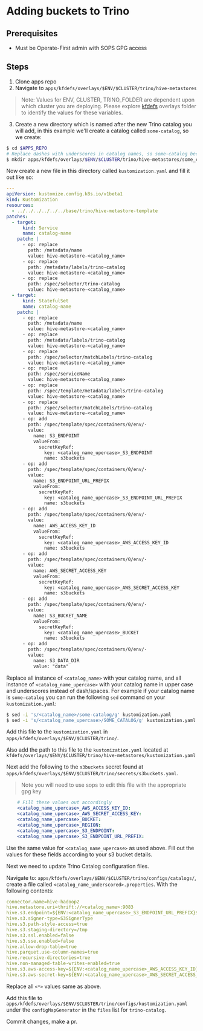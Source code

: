 # Adding buckets to Trino

## Prerequisites
- Must be Operate-First admin with SOPS GPG access

## Steps

1. Clone apps repo
2. Navigate to `apps/kfdefs/overlays/$ENV/$CLUSTER/trino/hive-metastores`

> Note: Values for ENV, CLUSTER, TRINO_FOLDER are dependent upon which cluster you are deploying.
> Please explore [kfdefs][kfdefs] overlays folder to identify the values for these variables.

3. Create a new directory which is named after the new Trino catalog you will add, in this example we'll create
a catalog called `some-catalog`, so we create:

```bash
$ cd $APPS_REPO
# Replace dashes with underscores in catalog names, so some-catalog becomes some_catalog
$ mkdir apps/kfdefs/overlays/$ENV/$CLUSTER/trino/hive-metastores/some_catalog
```

Now create a new file in this directory called `kustomization.yaml` and fill it out like so:

```yaml
---
apiVersion: kustomize.config.k8s.io/v1beta1
kind: Kustomization
resources:
  - ../../../../../../base/trino/hive-metastore-template
patches:
  - target:
      kind: Service
      name: catalog-name
    patch: |
      - op: replace
        path: /metadata/name
        value: hive-metastore-<catalog_name>
      - op: replace
        path: /metadata/labels/trino-catalog
        value: hive-metastore-<catalog_name>
      - op: replace
        path: /spec/selector/trino-catalog
        value: hive-metastore-<catalog_name>
  - target:
      kind: StatefulSet
      name: catalog-name
    patch: |
      - op: replace
        path: /metadata/name
        value: hive-metastore-<catalog_name>
      - op: replace
        path: /metadata/labels/trino-catalog
        value: hive-metastore-<catalog_name>
      - op: replace
        path: /spec/selector/matchLabels/trino-catalog
        value: hive-metastore-<catalog_name>
      - op: replace
        path: /spec/serviceName
        value: hive-metastore-<catalog_name>
      - op: replace
        path: /spec/template/metadata/labels/trino-catalog
        value: hive-metastore-<catalog_name>
      - op: replace
        path: /spec/selector/matchLabels/trino-catalog
        value: hive-metastore-<catalog_name>
      - op: add
        path: /spec/template/spec/containers/0/env/-
        value:
          name: S3_ENDPOINT
          valueFrom:
            secretKeyRef:
              key: <catalog_name_upercase>_S3_ENDPOINT
              name: s3buckets
      - op: add
        path: /spec/template/spec/containers/0/env/-
        value:
          name: S3_ENDPOINT_URL_PREFIX
          valueFrom:
            secretKeyRef:
              key: <catalog_name_upercase>_S3_ENDPOINT_URL_PREFIX
              name: s3buckets
      - op: add
        path: /spec/template/spec/containers/0/env/-
        value:
          name: AWS_ACCESS_KEY_ID
          valueFrom:
            secretKeyRef:
              key: <catalog_name_upercase>_AWS_ACCESS_KEY_ID
              name: s3buckets
      - op: add
        path: /spec/template/spec/containers/0/env/-
        value:
          name: AWS_SECRET_ACCESS_KEY
          valueFrom:
            secretKeyRef:
              key: <catalog_name_upercase>_AWS_SECRET_ACCESS_KEY
              name: s3buckets
      - op: add
        path: /spec/template/spec/containers/0/env/-
        value:
          name: S3_BUCKET_NAME
          valueFrom:
            secretKeyRef:
              key: <catalog_name_upercase>_BUCKET
              name: s3buckets
      - op: add
        path: /spec/template/spec/containers/0/env/-
        value:
          name: S3_DATA_DIR
          value: "data"

```

Replace all instance of `<catalog_name>` with your catalog name, and all instance of `<catalog_name_upercase>` with your catalog
name in upper case and underscores instead of dash/spaces. For example if your catalog name is `some-catalog` you can run the
following `sed` command on your `kustomization.yaml`:

```bash
$ sed -i 's/<catalog_name>/some-catalog/g' kustomization.yaml
$ sed -i 's/<catalog_name_upercase>/SOME_CATALOG/g' kustomization.yaml
```

Add this file to the `kustomization.yaml` in `apps/kfdefs/overlays/$ENV/$CLUSTER/trino/`.

Also add the path to this file to the `kustomization.yaml` located at `kfdefs/overlays/$ENV/$CLUSTER/trino/hive-metastores/kustomization.yaml`

Next add the following to the `s3buckets` secret found at `apps/kfdefs/overlays/$ENV/$CLUSTER/trino/secrets/s3buckets.yaml`.

> Note you will need to use sops to edit this file with the appropriate gpg key

```yaml
    # Fill these values out accordingly
    <catalog_name_upercase>_AWS_ACCESS_KEY_ID:
    <catalog_name_upercase>_AWS_SECRET_ACCESS_KEY:
    <catalog_name_upercase>_BUCKET:
    <catalog_name_upercase>_REGION:
    <catalog_name_upercase>_S3_ENDPOINT:
    <catalog_name_upercase>_S3_ENDPOINT_URL_PREFIX:
```
Use the same value for `<catalog_name_upercase>` as used above. Fill out the values for these fields according to your
s3 bucket details.

Next we need to update Trino Catalog configuration files.

Navigate to: `apps/kfdefs/overlays/$ENV/$CLUSTER/trino/configs/catalogs/`, create a file called
`<catalog_name_underscored>.properties`. With the following contents:

```yaml
connector.name=hive-hadoop2
hive.metastore.uri=thrift://<catalog_name>:9083
hive.s3.endpoint=${ENV:<catalog_name_upercase>_S3_ENDPOINT_URL_PREFIX}${ENV:<catalog_name_upercase>_S3_ENDPOINT}
hive.s3.signer-type=S3SignerType
hive.s3.path-style-access=true
hive.s3.staging-directory=/tmp
hive.s3.ssl.enabled=false
hive.s3.sse.enabled=false
hive.allow-drop-table=true
hive.parquet.use-column-names=true
hive.recursive-directories=true
hive.non-managed-table-writes-enabled=true
hive.s3.aws-access-key=${ENV:<catalog_name_upercase>_AWS_ACCESS_KEY_ID}
hive.s3.aws-secret-key=${ENV:<catalog_name_upercase>_AWS_SECRET_ACCESS_KEY}
```

Replace all `<*>` values same as above.

Add this file to `apps/kfdefs/overlays/$ENV/$CLUSTER/trino/configs/kustomization.yaml` under the
`configMapGenerator` in the `files` list for `trino-catalog`.

Commit changes, make a pr.

[kfdefs]: https://github.com/operate-first/apps/tree/master/kfdefs/overlays
